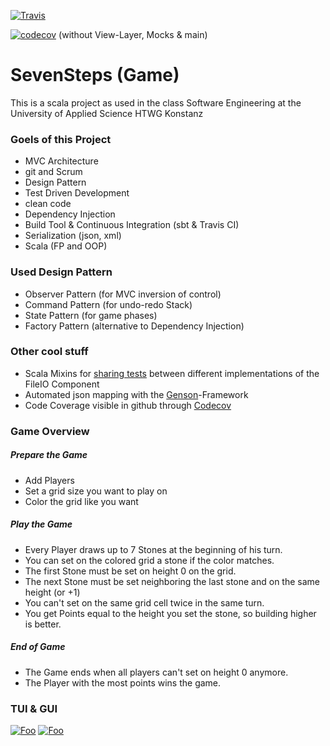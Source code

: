[![Travis](https://travis-ci.org/t123obi/de.htwg.se.SevenSteps.svg?branch=master)]()


[![codecov](https://codecov.io/gh/t123obi/de.htwg.se.SevenSteps/branch/master/graph/badge.svg)](https://codecov.io/gh/t123obi/de.htwg.se.SevenSteps) (without View-Layer, Mocks & main)


SevenSteps (Game)
=========================

This is a scala project as used in the
class Software Engineering at the University of Applied Science HTWG Konstanz

### Goels of this Project

* MVC Architecture
* git and Scrum
* Design Pattern
* Test Driven Development
* clean code
* Dependency Injection
* Build Tool & Continuous Integration (sbt & Travis CI)
* Serialization (json, xml)
* Scala (FP and OOP)


### Used Design Pattern

* Observer Pattern (for MVC inversion of control)
* Command Pattern (for undo-redo Stack)
* State Pattern (for game phases)
* Factory Pattern (alternative to Dependency Injection)

### Other cool stuff

* Scala Mixins for [sharing tests][1] between different implementations of the FileIO Component
* Automated json mapping with the [Genson][2]-Framework
* Code Coverage visible in github through [Codecov][3]

### Game Overview

##### Prepare the Game

* Add Players
* Set a grid size you want to play on
* Color the grid like you want

##### Play the Game

* Every Player draws up to 7 Stones at the beginning of his turn.
* You can set on the colored grid a stone if the color matches.
* The first Stone must be set on height 0 on the grid.
* The next Stone must be set neighboring the last stone and on the same height (or +1) 
* You can't set on the same grid cell twice in the same turn.
* You get Points equal to the height you set the stone, so building higher is better.

##### End of Game

* The Game ends when all players can't set on height 0 anymore.
* The Player with the most points wins the game.

### TUI & GUI

[![Foo](https://picload.org/image/rpgigdpl/screenshotfrom2017-06-2311-50-.png)](https://picload.org/)
[![Foo](https://picload.org/image/rpgigdow/screenshotfrom2017-06-2311-50-.png)](https://picload.org/)

[1]: http://www.scalatest.org/user_guide/sharing_tests
[2]: https://owlike.github.io/genson/
[3]: https://codecov.io/

